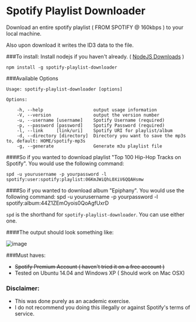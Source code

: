 # Spotify Playlist Downloader

Download an entire spotify playlist ( FROM SPOTIFY @ 160kbps ) to your local machine.

Also upon download it writes the ID3 data to the file.

###To install:
Install nodejs if you haven't already. ( [NodeJS Downloads](http://nodejs.org/download/) )

	npm install -g spotify-playlist-downloader

###Available Options

	Usage: spotify-playlist-downloader [options]
	
	Options:

	    -h, --help                   output usage information
	    -V, --version                output the version number
	    -u, --username [username]    Spotify Username (required)
	    -p, --password [password]    Spotify Password (required)
	    -l, --link 	   [link/uri]    Spotify URI for playlist/album
	    -d, --directory [directory]  Directory you want to save the mp3s to, default: HOME/spotify-mp3s
	    -g, --generate               Generate m3u playlist file
	


####So if you wanted to download playlist "Top 100 Hip-Hop Tracks on Spotify". You would use the following command:

	spd -u yourusername -p yourpassword -l spotify:user:spotify:playlist:06KmJWiQhL0XiV6QQAHsmw

####So if you wanted to download album "Epiphany". You would use the following command:
	spd -u yourusername -p yourpassword -l spotify:album:44Z1ZEmOyois0QoAgfUxrD

`spd` is the shorthand for `spotify-playlist-downloader`. You can use either one.

####The output should look something like:

![image](spotify-downloader.png)



###Must haves:

- ~~Spotify Premium Account ( haven't tried it on a free account )~~
- Tested on Ubuntu 14.04 and Windows XP ( Should work on Mac OSX)

### Disclaimer:

- This was done purely as an academic exercise.
- I do not recommend you doing this illegally or against Spotify's terms of service.
